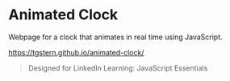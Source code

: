 # Animated Clock

Webpage for a clock that animates in real time using JavaScript.

https://tgstern.github.io/animated-clock/

> Designed for LinkedIn Learning: JavaScript Essentials
